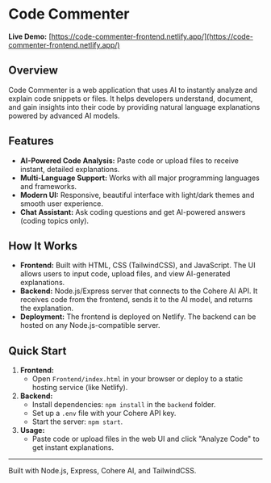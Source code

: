 # Code Commenter

**Live Demo:** [https://code-commenter-frontend.netlify.app/](https://code-commenter-frontend.netlify.app/)

## Overview
Code Commenter is a web application that uses AI to instantly analyze and explain code snippets or files. It helps developers understand, document, and gain insights into their code by providing natural language explanations powered by advanced AI models.

## Features
- **AI-Powered Code Analysis:** Paste code or upload files to receive instant, detailed explanations.
- **Multi-Language Support:** Works with all major programming languages and frameworks.
- **Modern UI:** Responsive, beautiful interface with light/dark themes and smooth user experience.
- **Chat Assistant:** Ask coding questions and get AI-powered answers (coding topics only).

## How It Works
- **Frontend:** Built with HTML, CSS (TailwindCSS), and JavaScript. The UI allows users to input code, upload files, and view AI-generated explanations.
- **Backend:** Node.js/Express server that connects to the Cohere AI API. It receives code from the frontend, sends it to the AI model, and returns the explanation.
- **Deployment:** The frontend is deployed on Netlify. The backend can be hosted on any Node.js-compatible server.

## Quick Start
1. **Frontend:**
   - Open `Frontend/index.html` in your browser or deploy to a static hosting service (like Netlify).
2. **Backend:**
   - Install dependencies: `npm install` in the `backend` folder.
   - Set up a `.env` file with your Cohere API key.
   - Start the server: `npm start`.
3. **Usage:**
   - Paste code or upload files in the web UI and click "Analyze Code" to get instant explanations.

---

Built with Node.js, Express, Cohere AI, and TailwindCSS.
